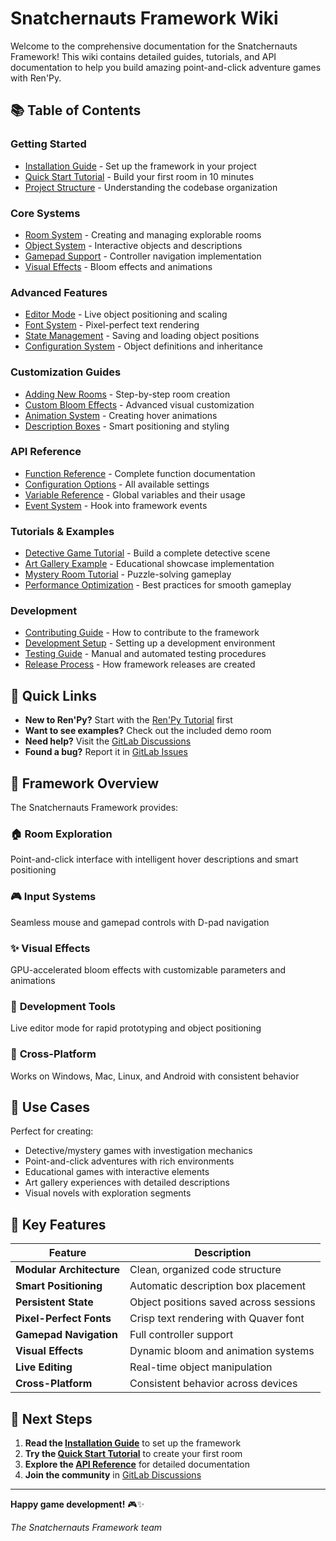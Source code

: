 # Snatchernauts Framework Wiki

Welcome to the comprehensive documentation for the Snatchernauts Framework! This wiki contains detailed guides, tutorials, and API documentation to help you build amazing point-and-click adventure games with Ren'Py.

## 📚 Table of Contents

### Getting Started
- [Installation Guide](Installation-Guide) - Set up the framework in your project
- [Quick Start Tutorial](Quick-Start-Tutorial) - Build your first room in 10 minutes
- [Project Structure](Project-Structure) - Understanding the codebase organization

### Core Systems
- [Room System](Room-System) - Creating and managing explorable rooms  
- [Object System](Object-System) - Interactive objects and descriptions
- [Gamepad Support](Gamepad-Support) - Controller navigation implementation
- [Visual Effects](Visual-Effects) - Bloom effects and animations

### Advanced Features  
- [Editor Mode](Editor-Mode) - Live object positioning and scaling
- [Font System](Font-System) - Pixel-perfect text rendering
- [State Management](State-Management) - Saving and loading object positions
- [Configuration System](Configuration-System) - Object definitions and inheritance

### Customization Guides
- [Adding New Rooms](Adding-New-Rooms) - Step-by-step room creation
- [Custom Bloom Effects](Custom-Bloom-Effects) - Advanced visual customization
- [Animation System](Animation-System) - Creating hover animations
- [Description Boxes](Description-Boxes) - Smart positioning and styling

### API Reference
- [Function Reference](Function-Reference) - Complete function documentation
- [Configuration Options](Configuration-Options) - All available settings
- [Variable Reference](Variable-Reference) - Global variables and their usage
- [Event System](Event-System) - Hook into framework events

### Tutorials & Examples
- [Detective Game Tutorial](Detective-Game-Tutorial) - Build a complete detective scene
- [Art Gallery Example](Art-Gallery-Example) - Educational showcase implementation  
- [Mystery Room Tutorial](Mystery-Room-Tutorial) - Puzzle-solving gameplay
- [Performance Optimization](Performance-Optimization) - Best practices for smooth gameplay

### Development
- [Contributing Guide](../CONTRIBUTING.md) - How to contribute to the framework
- [Development Setup](Development-Setup) - Setting up a development environment
- [Testing Guide](Testing-Guide) - Manual and automated testing procedures
- [Release Process](Release-Process) - How framework releases are created

## 🚀 Quick Links

- **New to Ren'Py?** Start with the [Ren'Py Tutorial](https://renpy.org/doc/html/quickstart.html) first
- **Want to see examples?** Check out the included demo room
- **Need help?** Visit the [GitLab Discussions](../../discussions) 
- **Found a bug?** Report it in [GitLab Issues](../../issues)

## 🎯 Framework Overview

The Snatchernauts Framework provides:

### 🏠 **Room Exploration**
Point-and-click interface with intelligent hover descriptions and smart positioning

### 🎮 **Input Systems** 
Seamless mouse and gamepad controls with D-pad navigation

### ✨ **Visual Effects**
GPU-accelerated bloom effects with customizable parameters and animations

### 🔧 **Development Tools**
Live editor mode for rapid prototyping and object positioning

### 📱 **Cross-Platform**
Works on Windows, Mac, Linux, and Android with consistent behavior

## 🎨 Use Cases

Perfect for creating:
- Detective/mystery games with investigation mechanics
- Point-and-click adventures with rich environments  
- Educational games with interactive elements
- Art gallery experiences with detailed descriptions
- Visual novels with exploration segments

## 🌟 Key Features

| Feature | Description |
|---------|-------------|
| **Modular Architecture** | Clean, organized code structure |
| **Smart Positioning** | Automatic description box placement |
| **Persistent State** | Object positions saved across sessions |
| **Pixel-Perfect Fonts** | Crisp text rendering with Quaver font |
| **Gamepad Navigation** | Full controller support |
| **Visual Effects** | Dynamic bloom and animation systems |
| **Live Editing** | Real-time object manipulation |
| **Cross-Platform** | Consistent behavior across devices |

## 🏁 Next Steps

1. **Read the [Installation Guide](Installation-Guide)** to set up the framework
2. **Try the [Quick Start Tutorial](Quick-Start-Tutorial)** to create your first room
3. **Explore the [API Reference](Function-Reference)** for detailed documentation
4. **Join the community** in [GitLab Discussions](../../discussions)

---

**Happy game development!** 🎮✨

*The Snatchernauts Framework team*
